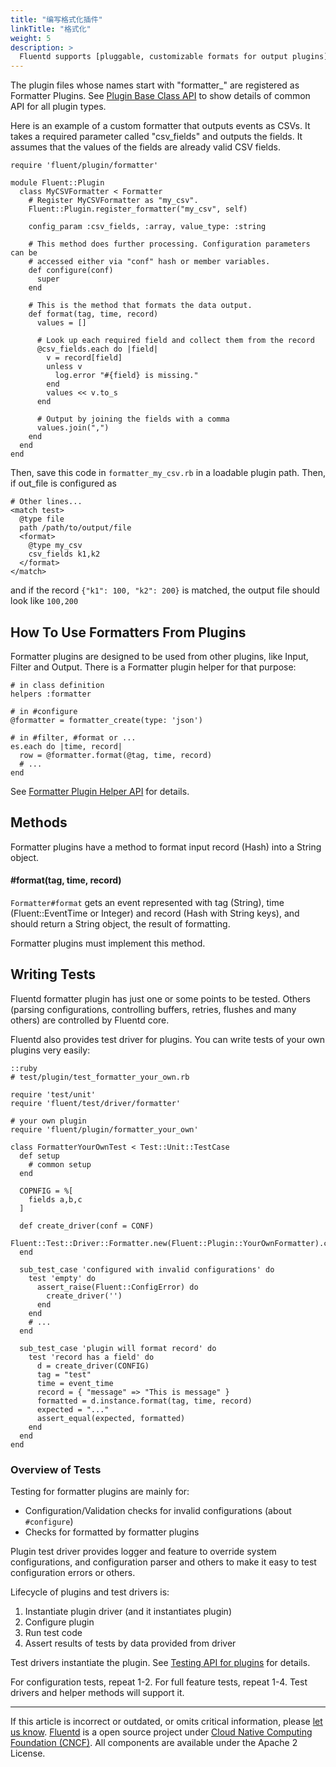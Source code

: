 ```yaml
---
title: "编写格式化插件"
linkTitle: "格式化"
weight: 5
description: >
  Fluentd supports [pluggable, customizable formats for output plugins](/plugins/formatter/README.md).
---
```


The plugin files whose names start with "formatter\_" are registered as
Formatter Plugins. See [Plugin Base Class API](/developer/api-plugin-base.md)
to show details of common API for all plugin types.

Here is an example of a custom formatter that outputs events as CSVs. It
takes a required parameter called "csv_fields" and outputs the fields.
It assumes that the values of the fields are already valid CSV fields.

```
require 'fluent/plugin/formatter'

module Fluent::Plugin
  class MyCSVFormatter < Formatter
    # Register MyCSVFormatter as "my_csv".
    Fluent::Plugin.register_formatter("my_csv", self)

    config_param :csv_fields, :array, value_type: :string

    # This method does further processing. Configuration parameters can be
    # accessed either via "conf" hash or member variables.
    def configure(conf)
      super
    end

    # This is the method that formats the data output.
    def format(tag, time, record)
      values = []

      # Look up each required field and collect them from the record
      @csv_fields.each do |field|
        v = record[field]
        unless v
          log.error "#{field} is missing."
        end
        values << v.to_s
      end

      # Output by joining the fields with a comma
      values.join(",")
    end
  end
end
```

Then, save this code in `formatter_my_csv.rb` in a loadable plugin path.
Then, if out_file is configured as

```
# Other lines...
<match test>
  @type file
  path /path/to/output/file
  <format>
    @type my_csv
    csv_fields k1,k2
  </format>
</match>
```

and if the record `{"k1": 100, "k2": 200}` is matched, the output file
should look like `100,200`

## How To Use Formatters From Plugins

Formatter plugins are designed to be used from other plugins, like
Input, Filter and Output. There is a Formatter plugin helper for that
purpose:

```
# in class definition
helpers :formatter

# in #configure
@formatter = formatter_create(type: 'json')

# in #filter, #format or ...
es.each do |time, record|
  row = @formatter.format(@tag, time, record)
  # ...
end
```

See [Formatter Plugin Helper API](/developer/api-plugin-helper-formatter.md) for
details.

## Methods

Formatter plugins have a method to format input record (Hash) into a
String object.

#### \#format(tag, time, record)

`Formatter#format` gets an event represented with tag (String), time
(Fluent::EventTime or Integer) and record (Hash with String keys), and
should return a String object, the result of formatting.

Formatter plugins must implement this method.

## Writing Tests

Fluentd formatter plugin has just one or some points to be tested.
Others (parsing configurations, controlling buffers, retries, flushes
and many others) are controlled by Fluentd core.

Fluentd also provides test driver for plugins. You can write tests of
your own plugins very easily:

```
::ruby
# test/plugin/test_formatter_your_own.rb

require 'test/unit'
require 'fluent/test/driver/formatter'

# your own plugin
require 'fluent/plugin/formatter_your_own'

class FormatterYourOwnTest < Test::Unit::TestCase
  def setup
    # common setup
  end

  COPNFIG = %[
    fields a,b,c
  ]

  def create_driver(conf = CONF)
    Fluent::Test::Driver::Formatter.new(Fluent::Plugin::YourOwnFormatter).configure(conf)
  end

  sub_test_case 'configured with invalid configurations' do
    test 'empty' do
      assert_raise(Fluent::ConfigError) do
        create_driver('')
      end
    end
    # ...
  end

  sub_test_case 'plugin will format record' do
    test 'record has a field' do
      d = create_driver(CONFIG)
      tag = "test"
      time = event_time
      record = { "message" => "This is message" }
      formatted = d.instance.format(tag, time, record)
      expected = "..."
      assert_equal(expected, formatted)
    end
  end
end
```

### Overview of Tests

Testing for formatter plugins are mainly for:

- Configuration/Validation checks for invalid configurations (about
  `#configure`)
- Checks for formatted by formatter plugins

Plugin test driver provides logger and feature to override system
configurations, and configuration parser and others to make it easy to
test configuration errors or others.

Lifecycle of plugins and test drivers is:

1.  Instantiate plugin driver (and it instantiates plugin)
2.  Configure plugin
3.  Run test code
4.  Assert results of tests by data provided from driver

Test drivers instantiate the plugin. See [Testing API for plugins](/developer/plugin-test-code.md) for details.

For configuration tests, repeat 1-2. For full feature tests, repeat 1-4.
Test drivers and helper methods will support it.

---

If this article is incorrect or outdated, or omits critical information, please [let us know](https://github.com/fluent/fluentd-docs-gitbook/issues?state=open).
[Fluentd](http://www.fluentd.org/) is a open source project under [Cloud Native Computing Foundation (CNCF)](https://cncf.io/). All components are available under the Apache 2 License.
